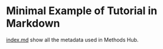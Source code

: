 # Minimal Example of Tutorial in Markdown

[index.md](index.md) show all the metadata used in Methods Hub.